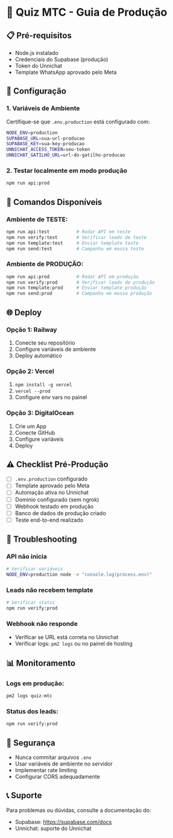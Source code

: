 # 🚀 Quiz MTC - Guia de Produção

## 📋 Pré-requisitos

- Node.js instalado
- Credenciais do Supabase (produção)
- Token do Unnichat
- Template WhatsApp aprovado pelo Meta

## 🔧 Configuração

### 1. Variáveis de Ambiente

Certifique-se que `.env.production` está configurado com:
```bash
NODE_ENV=production
SUPABASE_URL=sua-url-producao
SUPABASE_KEY=sua-key-producao
UNNICHAT_ACCESS_TOKEN=seu-token
UNNICHAT_GATILHO_URL=url-do-gatilho-producao
```

### 2. Testar localmente em modo produção
```bash
npm run api:prod
```

## 📱 Comandos Disponíveis

### Ambiente de TESTE:
```bash
npm run api:test          # Rodar API em teste
npm run verify:test       # Verificar leads de teste
npm run template:test     # Enviar template teste
npm run send:test         # Campanha em massa teste
```

### Ambiente de PRODUÇÃO:
```bash
npm run api:prod          # Rodar API em produção
npm run verify:prod       # Verificar leads de produção
npm run template:prod     # Enviar template produção
npm run send:prod         # Campanha em massa produção
```

## 🌐 Deploy

### Opção 1: Railway
1. Conecte seu repositório
2. Configure variáveis de ambiente
3. Deploy automático

### Opção 2: Vercel
1. `npm install -g vercel`
2. `vercel --prod`
3. Configure env vars no painel

### Opção 3: DigitalOcean
1. Crie um App
2. Conecte GitHub
3. Configure variáveis
4. Deploy

## ⚠️ Checklist Pré-Produção

- [ ] `.env.production` configurado
- [ ] Template aprovado pelo Meta
- [ ] Automação ativa no Unnichat
- [ ] Domínio configurado (sem ngrok)
- [ ] Webhook testado em produção
- [ ] Banco de dados de produção criado
- [ ] Teste end-to-end realizado

## 🐛 Troubleshooting

### API não inicia
```bash
# Verificar variáveis
NODE_ENV=production node -e "console.log(process.env)"
```

### Leads não recebem template
```bash
# Verificar status
npm run verify:prod
```

### Webhook não responde
- Verificar se URL está correta no Unnichat
- Verificar logs: `pm2 logs` ou no painel de hosting

## 📊 Monitoramento

### Logs em produção:
```bash
pm2 logs quiz-mtc
```

### Status dos leads:
```bash
npm run verify:prod
```

## 🔐 Segurança

- Nunca commitar arquivos `.env`
- Usar variáveis de ambiente no servidor
- Implementar rate limiting
- Configurar CORS adequadamente

## 📞 Suporte

Para problemas ou dúvidas, consulte a documentação do:
- Supabase: https://supabase.com/docs
- Unnichat: suporte do Unnichat